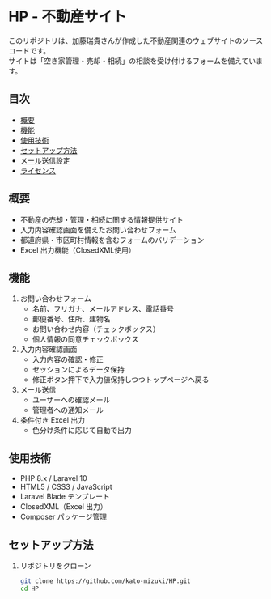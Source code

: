 # HP - 不動産サイト

このリポジトリは、加藤瑞貴さんが作成した不動産関連のウェブサイトのソースコードです。  
サイトは「空き家管理・売却・相続」の相談を受け付けるフォームを備えています。

## 目次

- [概要](#概要)
- [機能](#機能)
- [使用技術](#使用技術)
- [セットアップ方法](#セットアップ方法)
- [メール送信設定](#メール送信設定)
- [ライセンス](#ライセンス)

## 概要

- 不動産の売却・管理・相続に関する情報提供サイト
- 入力内容確認画面を備えたお問い合わせフォーム
- 都道府県・市区町村情報を含むフォームのバリデーション
- Excel 出力機能（ClosedXML使用）

## 機能

1. お問い合わせフォーム
   - 名前、フリガナ、メールアドレス、電話番号
   - 郵便番号、住所、建物名
   - お問い合わせ内容（チェックボックス）
   - 個人情報の同意チェックボックス
2. 入力内容確認画面
   - 入力内容の確認・修正
   - セッションによるデータ保持
   - 修正ボタン押下で入力値保持しつつトップページへ戻る
3. メール送信
   - ユーザーへの確認メール
   - 管理者への通知メール
4. 条件付き Excel 出力
   - 色分け条件に応じて自動で出力

## 使用技術

- PHP 8.x / Laravel 10
- HTML5 / CSS3 / JavaScript
- Laravel Blade テンプレート
- ClosedXML（Excel 出力）
- Composer パッケージ管理

## セットアップ方法

1. リポジトリをクローン
   ```bash
   git clone https://github.com/kato-mizuki/HP.git
   cd HP
